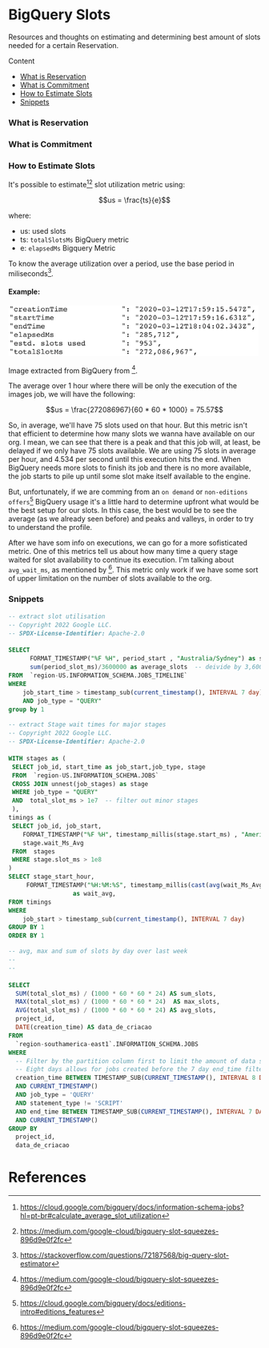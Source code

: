 # BigQuery Slots
Resources and thoughts on estimating and determining best amount of slots needed for a certain Reservation.


Content
- [What is Reservation](#what-is-reservation)
- [What is Commitment](#what-is-commitment)
- [How to Estimate Slots](#how-to-estimate-slots)
- [Snippets](#snippets)


### What is Reservation

### What is Commitment

### How to Estimate Slots
It's possible to estimate[^1][^2] slot utilization metric using:

```math
us = \frac{ts}{e}
```
where:
- us: used slots
- ts: `totalSlotsMs` BigQuery metric
- e: `elapsedMs` Bigquery Metric

To know the average utilization over a period, use the base period in miliseconds[^3].

#### Example:
<img src="../../resources/imgs/bigquery_job_statistics.png" width=500 />

Image extracted from BigQuery from [^2].

The average over 1 hour where there will be only the execution of the images job, we will have the following:
```math
us = \frac{272086967}{60 * 60 * 1000} = 75.57
```
So, in average, we'll have 75 slots used on that hour. 
But this metric isn't that efficient to determine how many slots we wanna have available on our org. 
I mean, we can see that there is a peak and that this job will, at least, be delayed if we only have 75 slots available.
We are using 75 slots in average per hour, and 4.534 per second until this execution hits the end. When BigQuery
needs more slots to finish its job and there is no more available, the job starts to pile up until some slot make 
itself available to the engine.

But, unfortunately, if we are comming from an `on demand` or `non-editions offers`[^4]  BigQuery usage it's a little hard to determine upfront
what would be the best setup for our slots. In this case, the best would be to see the average (as we already seen before)
and peaks and valleys, in order to try to understand the profile.

After we have som info on executions, we can go for a more sofisticated metric. 
One of this metrics tell us about how many time a query stage waited for slot availability to continue its execution.
I'm talking about `avg_wait_ms`, as mentioned by [^2]. This metric only work if we have some sort of upper limitation
on the number of slots available to the org.


### Snippets
```sql
-- extract slot utilisation
-- Copyright 2022 Google LLC.
-- SPDX-License-Identifier: Apache-2.0

SELECT 
      FORMAT_TIMESTAMP("%F %H", period_start , "Australia/Sydney") as start_hour,
      sum(period_slot_ms)/3600000 as average_slots  -- deivide by 3,600,000  milliseconds
FROM  `region-US.INFORMATION_SCHEMA.JOBS_TIMELINE`   
WHERE 
    job_start_time > timestamp_sub(current_timestamp(), INTERVAL 7 day)
    AND job_type = "QUERY"
group by 1
```

```sql
-- extract Stage wait times for major stages
-- Copyright 2022 Google LLC.
-- SPDX-License-Identifier: Apache-2.0

WITH stages as (
 SELECT job_id, start_time as job_start,job_type, stage
 FROM  `region-US.INFORMATION_SCHEMA.JOBS`
 CROSS JOIN unnest(job_stages) as stage
 WHERE job_type = "QUERY"
 AND  total_slot_ms > 1e7  -- filter out minor stages
 ),
timings as (
 SELECT job_id, job_start,
    FORMAT_TIMESTAMP("%F %H", timestamp_millis(stage.start_ms) , "America/Sao_Paulo") as stage_start_hour,
    stage.wait_Ms_Avg
 FROM  stages
 WHERE stage.slot_ms > 1e8
)
SELECT stage_start_hour,
     FORMAT_TIMESTAMP("%H:%M:%S", timestamp_millis(cast(avg(wait_Ms_Avg) as Int)))    
                  as wait_avg,
FROM timings  
WHERE
    job_start > timestamp_sub(current_timestamp(), INTERVAL 7 day)
GROUP BY 1
ORDER BY 1
```

```sql
-- avg, max and sum of slots by day over last week
--
--

SELECT
  SUM(total_slot_ms) / (1000 * 60 * 60 * 24) AS sum_slots,
  MAX(total_slot_ms) / (1000 * 60 * 60 * 24)  AS max_slots,
  AVG(total_slot_ms) / (1000 * 60 * 60 * 24) AS avg_slots,
  project_id,
  DATE(creation_time) AS data_de_criacao
FROM
  `region-southamerica-east1`.INFORMATION_SCHEMA.JOBS
WHERE
  -- Filter by the partition column first to limit the amount of data scanned.
  -- Eight days allows for jobs created before the 7 day end_time filter.
  creation_time BETWEEN TIMESTAMP_SUB(CURRENT_TIMESTAMP(), INTERVAL 8 DAY)
  AND CURRENT_TIMESTAMP()
  AND job_type = 'QUERY'
  AND statement_type != 'SCRIPT'
  AND end_time BETWEEN TIMESTAMP_SUB(CURRENT_TIMESTAMP(), INTERVAL 7 DAY)
  AND CURRENT_TIMESTAMP()
GROUP BY
  project_id,
  data_de_criacao
```

# References
[^1]: https://cloud.google.com/bigquery/docs/information-schema-jobs?hl=pt-br#calculate_average_slot_utilization
[^2]: https://medium.com/google-cloud/bigquery-slot-squeezes-896d9e0f2fc
[^3]: https://stackoverflow.com/questions/72187568/big-query-slot-estimator
[^4]: https://cloud.google.com/bigquery/docs/editions-intro#editions_features
